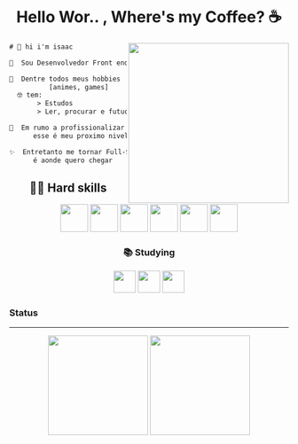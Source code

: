 
<div align="center">
<h1>Hello Wor.. , Where's my Coffee? ☕</h1>

  <img align="right" height="289" src="https://i.pinimg.com/originals/87/df/6d/87df6d60f4cc3c07968ae2127bddcc30.gif">
  
</div>

<div align="left">

```diff
# 👋 hi i'm isaac

🌱  Sou Desenvolvedor Front end

🧙‍  Dentre todos meus hobbies 
          [animes, games]
  🤓 tem:
       > Estudos 
       > Ler, procurar e futucar Documentações

🚀  Em rumo a profissionalizar em Front,
      esse é meu proximo nivel

✨  Entretanto me tornar Full-Stack,
      é aonde quero chegar
```

</div>


<div align="center"> 
  
## 🐱‍💻 Hard skills 

<img  src="https://22fde275-a0f7-493a-9331-c31456c551ee.id.repl.co/img/icons8-javascript.svg" width= 50>
<img  src="https://22fde275-a0f7-493a-9331-c31456c551ee.id.repl.co/img/icons8-html-5.svg" width= 50>
<img  src="https://22fde275-a0f7-493a-9331-c31456c551ee.id.repl.co/img/icons8-css3.svg" width= 50>
<img  src="https://22fde275-a0f7-493a-9331-c31456c551ee.id.repl.co/img/icons8-sass-80.png" width= 50>
<img  src="https://22fde275-a0f7-493a-9331-c31456c551ee.id.repl.co/img/icons8-node-js-80.png" width= 50>
<img  src="https://22fde275-a0f7-493a-9331-c31456c551ee.id.repl.co/img/icons8-mysql-logo-80%20(1).png" width= 50>

### 📚 Studying

<img  src="https://22fde275-a0f7-493a-9331-c31456c551ee.id.repl.co/img/icons8-typescript-80.png" width= 40>
<img  src="https://22fde275-a0f7-493a-9331-c31456c551ee.id.repl.co/img/icons8-react-80.png" width= 40>
<img  src="https://22fde275-a0f7-493a-9331-c31456c551ee.id.repl.co/img/icons8-docker-80.png" width= 40>

<div align="left">


### Status
----
     
<div align="center">
     
  <img height="180em" src="https://github-readme-stats.vercel.app/api?username=IsaacGSS&show_icons=true&theme=radical&include_all_commits=true&count_private=true"/>
  <img height="180em" src="https://github-readme-stats.vercel.app/api/top-langs/?username=IsaacGSS&layout=compact&langs_count=10&theme=radical"/>

</div>

</div>

</div>
